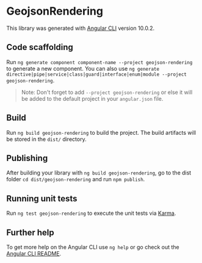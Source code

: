 # GeojsonRendering

This library was generated with [Angular CLI](https://github.com/angular/angular-cli) version 10.0.2.

## Code scaffolding

Run `ng generate component component-name --project geojson-rendering` to generate a new component. You can also use `ng generate directive|pipe|service|class|guard|interface|enum|module --project geojson-rendering`.
> Note: Don't forget to add `--project geojson-rendering` or else it will be added to the default project in your `angular.json` file. 

## Build

Run `ng build geojson-rendering` to build the project. The build artifacts will be stored in the `dist/` directory.

## Publishing

After building your library with `ng build geojson-rendering`, go to the dist folder `cd dist/geojson-rendering` and run `npm publish`.

## Running unit tests

Run `ng test geojson-rendering` to execute the unit tests via [Karma](https://karma-runner.github.io).

## Further help

To get more help on the Angular CLI use `ng help` or go check out the [Angular CLI README](https://github.com/angular/angular-cli/blob/master/README.md).
